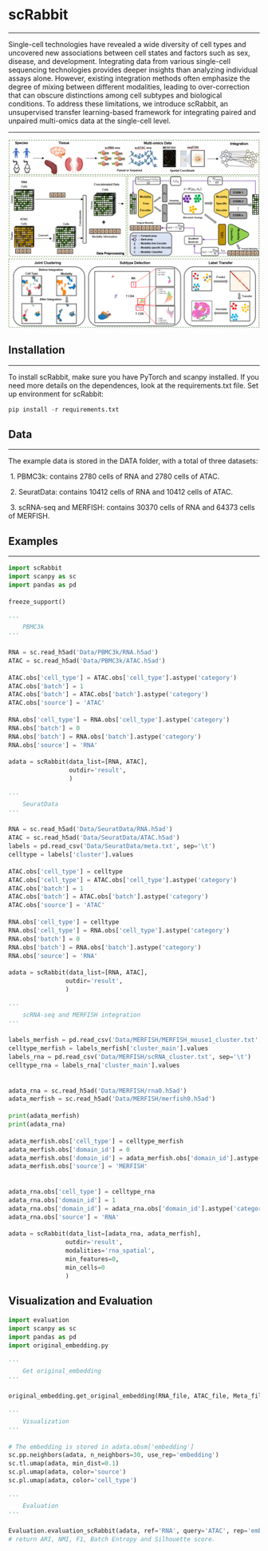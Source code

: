 # scRabbit

***

Single-cell technologies have revealed a wide diversity of cell types and uncovered new associations between cell states and factors such as sex, disease, and development. Integrating data from various single-cell sequencing technologies provides deeper insights than analyzing individual assays alone. However, existing integration methods often emphasize the degree of mixing between different modalities, leading to over-correction that can obscure distinctions among cell subtypes and biological conditions. To address these limitations, we introduce scRabbit, an unsupervised transfer learning-based framework for integrating paired and unpaired multi-omics data at the single-cell level.

***

![pipeline](pipeline.png)

## Installation

***

To install scRabbit, make sure you  have PyTorch and scanpy installed. If you need more details on the dependences, look at the requirements.txt file. Set up environment for scRabbit:

```python
pip install -r requirements.txt
```

## Data

***

The example data is stored in the DATA folder, with a total of three datasets:

​	1.  PBMC3k: contains 2780 cells of RNA and 2780 cells of ATAC.

​	2.  SeuratData: contains 10412 cells of RNA and 10412 cells of ATAC.

​	3.  scRNA-seq and MERFISH: contains 30370 cells of RNA and 64373 cells of MERFISH.

## Examples

***

```python
import scRabbit
import scanpy as sc
import pandas as pd

freeze_support()

'''
	PBMC3k
'''

RNA = sc.read_h5ad('Data/PBMC3k/RNA.h5ad')
ATAC = sc.read_h5ad('Data/PBMC3k/ATAC.h5ad')

ATAC.obs['cell_type'] = ATAC.obs['cell_type'].astype('category')
ATAC.obs['batch'] = 1
ATAC.obs['batch'] = ATAC.obs['batch'].astype('category')
ATAC.obs['source'] = 'ATAC'

RNA.obs['cell_type'] = RNA.obs['cell_type'].astype('category')
RNA.obs['batch'] = 0
RNA.obs['batch'] = RNA.obs['batch'].astype('category')
RNA.obs['source'] = 'RNA'

adata = scRabbit(data_list=[RNA, ATAC],
                 outdir='result',
                 )

'''
	SeuratData
'''

RNA = sc.read_h5ad('Data/SeuratData/RNA.h5ad')
ATAC = sc.read_h5ad('Data/SeuratData/ATAC.h5ad')
labels = pd.read_csv('Data/SeuratData/meta.txt', sep='\t')
celltype = labels['cluster'].values

ATAC.obs['cell_type'] = celltype
ATAC.obs['cell_type'] = ATAC.obs['cell_type'].astype('category')
ATAC.obs['batch'] = 1
ATAC.obs['batch'] = ATAC.obs['batch'].astype('category')
ATAC.obs['source'] = 'ATAC'

RNA.obs['cell_type'] = celltype
RNA.obs['cell_type'] = RNA.obs['cell_type'].astype('category')
RNA.obs['batch'] = 0
RNA.obs['batch'] = RNA.obs['batch'].astype('category')
RNA.obs['source'] = 'RNA'

adata = scRabbit(data_list=[RNA, ATAC],
                outdir='result',
                )

'''
	scRNA-seq and MERFISH integration
'''

labels_merfish = pd.read_csv('Data/MERFISH/MERFISH_mouse1_cluster.txt', sep='\t')
celltype_merfish = labels_merfish['cluster_main'].values
labels_rna = pd.read_csv('Data/MERFISH/scRNA_cluster.txt', sep='\t')
celltype_rna = labels_rna['cluster_main'].values


adata_rna = sc.read_h5ad('Data/MERFISH/rna0.h5ad')
adata_merfish = sc.read_h5ad('Data/MERFISH/merfish0.h5ad')

print(adata_merfish)
print(adata_rna)

adata_merfish.obs['cell_type'] = celltype_merfish
adata_merfish.obs['domain_id'] = 0
adata_merfish.obs['domain_id'] = adata_merfish.obs['domain_id'].astype('category')
adata_merfish.obs['source'] = 'MERFISH'


adata_rna.obs['cell_type'] = celltype_rna
adata_rna.obs['domain_id'] = 1
adata_rna.obs['domain_id'] = adata_rna.obs['domain_id'].astype('category')
adata_rna.obs['source'] = 'RNA'

adata = scRabbit(data_list=[adata_rna, adata_merfish],
                outdir='result',
                modalities='rna_spatial',
                min_features=0,
                min_cells=0
                )


```

## Visualization and Evaluation

```python
import evaluation
import scanpy as sc
import pandas as pd
import original_embedding.py

'''
	Get original_embedding 
'''

original_embedding.get_original_embedding(RNA_file, ATAC_file, Meta_file)

'''
	Visualization
'''

# The embedding is stored in adata.obsm['embedding']
sc.pp.neighbors(adata, n_neighbors=30, use_rep='embedding')
sc.tl.umap(adata, min_dist=0.1)
sc.pl.umap(adata, color='source')
sc.pl.umap(adata, color='cell_type')

'''
	Evaluation
'''

Evaluation.evaluation_scRabbit(adata, ref='RNA', query='ATAC', rep='embedding')
# return ARI, NMI, F1, Batch Entropy and Silhouette score.
```









